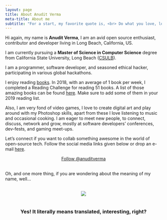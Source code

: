 ```yaml
---
layout: page
title: About Anudit Verma
meta-title: About me
subtitle: "For a start, my favorite quote is, <br> Do what you love, love what you do."
---
```


<div id="aboutme-section">

<p class="about-text">
<span class="fa fa-briefcase about-icon"></span>
  Hi again, my name is <strong>Anudit Verma</strong>, I am an avid open source enthusiast, contributor and developer living in Long Beach, California, US.
</p>

<p class="about-text">
<span class="fa fa-graduation-cap about-icon"></span>
I am currently pursuing a <strong>Master of Science in Computer Science</strong> degree from California State University, Long Beach (<a target="_blank" href="http://www.csulb.edu/">CSULB</a>).
</p>

<p class="about-text">
<span class="fa fa-code about-icon"></span>
I am a programmer, software developer, and seasoned ethical hacker, participating in various global hackathons.
</p>

<p class="about-text">
<span class="fa fa-book about-icon"></span>
I enjoy reading <a target="_blank" href="https://www.anudit.in/books/">books</a>. In 2018, with an average of 1 book per week, I completed a Reading Challenge for reading 51 books. A list of those amazing books can be found <a target="_blank" href="https://www.goodreads.com/user/year_in_books/2018/82771249">here</a>. Make sure to add some of them in your 2019 reading list.
</p>

<p class="about-text">
<span class="fa fa-heart about-icon"></span>
Also, I am very fond of video games, I love to create digital art and play around with my Photoshop skills, apart from these I love listening to music and occasional cooking. I am eager to meet new people, to connect, discuss, network and grow, mostly at software developers’ conferences, dev-fests, and gaming meet-ups.
</p>

<p class="about-text">
<span class="fa fa-envelope about-icon"></span>
Let’s connect if you want to collab something awesome in the world of open-source tech. Follow the social media links given below or drop an e-mail <a target="_blank" href="mailto:contact@anudit.in">here</a>.
</p>


<center>
	<a href="https://twitter.com/anuditverma" class="twitter-follow-button" data-size="large" data-show-count="false">Follow @anuditverma</a>
	<script async src="//platform.twitter.com/widgets.js" charset="utf-8"></script>
</center>
<br>

Oh, and one more thing, if you are wondering about the meaning of my name, well...
<br><br>
<center><img src="/img/anudit-meaning.png"></center>
<br>
<center><h3>Yes! It literally means translated, interesting, right? </h3><center>